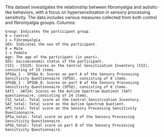 This dataset investigates the relationship between fibromyalgia and autistic-like behaviors, with a focus on hypersensitisation in sensory processing sensitivity. The data includes various measures collected from both control and fibromyalgia groups.
Columns:

    Group: Indicates the participant group.
    0 = Control
    1 = Fibromyalgia
    SEX: Indicates the sex of the participant.
    0 = Male
    1 = Female
    Age: The age of the participant (in years).
    SES: Socioeconomic status of the participant.
    CSI1 - CSI25: Scores on the Central Sensitization Inventory (CSI), consisting of 25 items.
    SPSQa_1 - SPSQa_8: Scores on part A of the Sensory Processing Sensitivity Questionnaire (SPSQ), consisting of 8 items.
    SPSQb_1 - SPSQb_8: Scores on part B of the Sensory Processing Sensitivity Questionnaire (SPSQ), consisting of 8 items.
    SAT1 - SAT24: Scores on the Autism Spectrum Quotient (SAT) questionnaire, consisting of 24 items.
    CSI_total: Total score on the Central Sensitization Inventory.
    SAT_total: Total score on the Autism Spectrum Quotient.
    SPS_total: Total score on the Sensory Processing Sensitivity Questionnaire.
    SPSa_total: Total score on part A of the Sensory Processing Sensitivity Questionnaire.
    SPSb_total: Total score on part B of the Sensory Processing Sensitivity Questionnaire.
